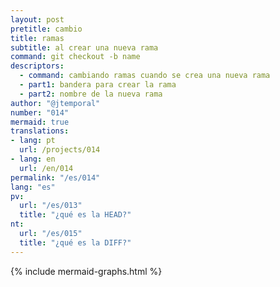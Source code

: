 ```yaml
---
layout: post
pretitle: cambio
title: ramas
subtitle: al crear una nueva rama
command: git checkout -b name
descriptors:
  - command: cambiando ramas cuando se crea una nueva rama
  - part1: bandera para crear la rama
  - part2: nombre de la nueva rama
author: "@jtemporal"
number: "014"
mermaid: true
translations:
- lang: pt
  url: /projects/014
- lang: en
  url: /en/014
permalink: "/es/014"
lang: "es"
pv:
  url: "/es/013"
  title: "¿qué es la HEAD?"
nt:
  url: "/es/015"
  title: "¿qué es la DIFF?"
---
```


{% include mermaid-graphs.html %}
